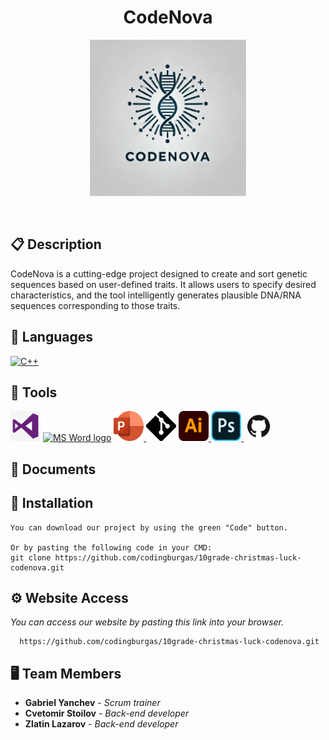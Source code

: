 <h1 align="center">CodeNova</h1>

<p align = "center">
  <img src="README images/CodeNovaLogo.webp" alt="CodeNova's logo" width=250px height=250px/>
</p>

<br>



## 📋 Description
  CodeNova is a cutting-edge project designed to create and sort genetic sequences based on user-defined traits. It allows users to specify desired characteristics, and the tool intelligently generates plausible DNA/RNA sequences corresponding to those traits.


## 🚀 Languages 
  <p align="left"> 
  <a href="https://www.cplusplus.com/"><img src="https://img.icons8.com/color/48/000000/c-plus-plus-logo.png" width=48px height=48px alt="C++"/></a>
 
  </p>

## 🔧 Tools 
  <p align="left"> 
  <a href="https://visualstudio.microsoft.com/"><img src="README images/Visual-Studio.png" alt="Visual Studio 2022" width=48px height=48px/></a>
    <a href="https://www.microsoft.com/en-ww/microsoft-365/word"><img src="README images/Microsoft_Office_Word_(2019–present).svg.png" alt="MS Word logo" width=48px height=48px /></a>
    <a href="https://www.microsoft.com/en-us/microsoft-365/powerpoint"><img src="README images/Power-Point-logo.png" alt="MS PowerPoint logo" width=48px height=48px />
    <a href="https://git-scm.com/"><img src="README images/Git-Icon-Black.png" width=48px height=48px alt="Git"/></a>
    <a href="https://www.adobe.com/bg/"><img src="README images/Adobe_Illustrator_CC_icon.png" width=48px height=48px alt="Adobe Illustrator">
    <a href="https://www.adobe.com/bg/"><img src="README images/1200px-Adobe_Photoshop_Mobile_icon.png" width=48px height=48px alt="Adobe Photoshop">
      <a href="https://git-scm.com/"><img src="README images/GitHub-Mark.png" alt="GitHub" heigh=48px width=48px/></a>
  </p> 
  
## 💼 Documents
  


## 🔧 Installation

```
You can download our project by using the green "Code" button.

Or by pasting the following code in your CMD:
git clone https://github.com/codingburgas/10grade-christmas-luck-codenova.git
```

## ⚙ Website Access

*You can access our website by pasting this link into your browser.*
```
  https://github.com/codingburgas/10grade-christmas-luck-codenova.git
```

## 🖥 Team Members
* **Gabriel Yanchev** - *Scrum trainer* 
* **Cvetomir Stoilov** - *Back-end developer* 
* **Zlatin Lazarov** - *Back-end developer*


 
